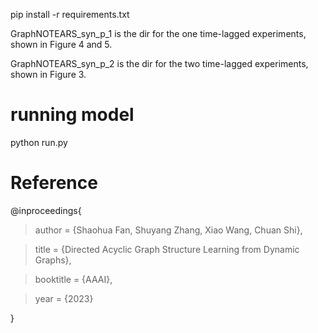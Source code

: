 pip install -r requirements.txt

GraphNOTEARS_syn_p_1 is the dir for the one time-lagged experiments, shown in Figure 4 and 5.

GraphNOTEARS_syn_p_2 is the dir for the two time-lagged experiments, shown in Figure 3.

# running model

python run.py



# Reference
@inproceedings{

> author = {Shaohua Fan, Shuyang Zhang, Xiao Wang, Chuan Shi},
 
> title = {Directed Acyclic Graph Structure Learning from Dynamic Graphs},
 
> booktitle = {AAAI},

> year = {2023}
 
}
